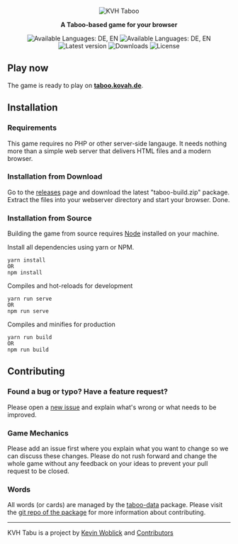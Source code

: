 <p align="center"><img src="public/social_large.png" alt="KVH Taboo"></p>

<p align="center"><b>A Taboo-based game for your browser</b></p>

<p align="center">
<img src="https://img.shields.io/badge/Available%20Languages-DE,%20EN-blue.svg" alt="Available Languages: DE, EN">
<img src="https://img.shields.io/badge/Available%20Languages-DE,%20EN-blue.svg" alt="Available Languages: DE, EN">
<img src="https://img.shields.io/github/tag/Kovah/Taboo.svg" alt="Latest version">
<img src="https://img.shields.io/github/downloads/Kovah/Taboo/total.svg" alt="Downloads">
<img src="https://img.shields.io/github/license/Kovah/Taboo.svg" alt="License">
</p>


## Play now

The game is ready to play on [**taboo.kovah.de**](https://taboo.kovah.de/).


## Installation

### Requirements

This game requires no PHP or other server-side langauge. It needs nothing more than a simple web
server that delivers HTML files and a modern browser.

### Installation from Download

Go to the [releases](https://github.com/Kovah/Taboo/releases) page and download the latest "taboo-build.zip"
package. Extract the files into your webserver directory and start your browser. Done.

### Installation from Source

Building the game from source requires [Node](https://nodejs.org/en/) installed on your machine.

Install all dependencies using yarn or NPM.
```
yarn install
OR
npm install
```

Compiles and hot-reloads for development
```
yarn run serve
OR
npm run serve
```

Compiles and minifies for production
```
yarn run build
OR
npm run build
```


## Contributing

### Found a bug or typo? Have a feature request?

Please open a [new issue](https://github.com/Kovah/Taboo/issues/new) and explain what's wrong
or what needs to be improved.

### Game Mechanics

Please add an issue first where you explain what you want to change so we can discuss these changes.
Please do not rush forward and change the whole game without any feedback on your ideas to prevent
your pull request to be closed.

### Words

All words (or cards) are managed by the [taboo-data](https://www.npmjs.com/package/taboo-data) package.
Please visit the [git repo of the package](https://github.com/Kovah/Taboo-Data) for more information
about contributing.


---

KVH Tabu is a project by [Kevin Woblick](https://kovah.de) and [Contributors](https://github.com/Kovah/Tabu/graphs/contributors)

